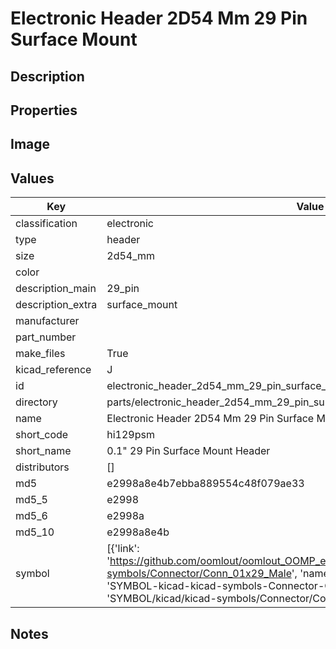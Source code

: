# Electronic Header 2D54 Mm 29 Pin Surface Mount

## Description

## Properties


## Image


## Values

| Key | Value |
| --- | --- |
| classification | electronic |
| type | header |
| size | 2d54_mm |
| color |  |
| description_main | 29_pin |
| description_extra | surface_mount |
| manufacturer |  |
| part_number |  |
| make_files | True |
| kicad_reference | J |
| id | electronic_header_2d54_mm_29_pin_surface_mount |
| directory | parts/electronic_header_2d54_mm_29_pin_surface_mount |
| name | Electronic Header 2D54 Mm 29 Pin Surface Mount |
| short_code | hi129psm |
| short_name | 0.1" 29 Pin Surface Mount Header |
| distributors | [] |
| md5 | e2998a8e4b7ebba889554c48f079ae33 |
| md5_5 | e2998 |
| md5_6 | e2998a |
| md5_10 | e2998a8e4b |
| symbol | [{'link': 'https://github.com/oomlout/oomlout_OOMP_eda_V2/tree/main/SYMBOL/kicad/kicad-symbols/Connector/Conn_01x29_Male', 'name': 'Connector : Conn_01x29_Male', 'id': 'SYMBOL-kicad-kicad-symbols-Connector-Conn_01x29_Male', 'directory': 'SYMBOL/kicad/kicad-symbols/Connector/Conn_01x29_Male/'}] |

## Notes

